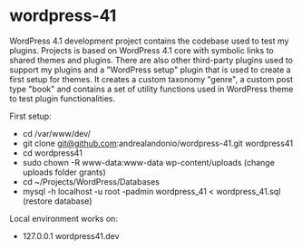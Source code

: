 # wordpress-41
WordPress 4.1 development project contains the codebase used to test my plugins. Projects is based on WordPress 4.1 core with symbolic links to shared themes and plugins. There are also other third-party plugins used to support my plugins and a "WordPress setup" plugin that is used to create a first setup for themes. It creates a custom taxonomy "genre", a custom post type "book" and contains a set of utility functions used in WordPress theme to test plugin functionalities.

First setup:
* cd /var/www/dev/
* git clone git@github.com:andrealandonio/wordpress-41.git wordpress41
* cd wordpress41
* sudo chown -R www-data:www-data wp-content/uploads (change uploads folder grants)
* cd ~/Projects/WordPress/Databases
* mysql -h localhost -u root -padmin wordpress_41 < wordpress_41.sql (restore database)

Local environment works on:
* 127.0.0.1   wordpress41.dev
